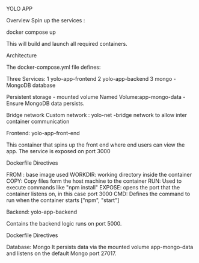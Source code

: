 YOLO APP 

 Overview
 Spin up the services :

 docker compose up

 This will build and launch all required containers.

 Architecture

 The docker-compose.yml file defines:

Three Services:
 1 yolo-app-frontend
 2 yolo-app-backend
 3 mongo - MongoDB database

Persistent storage - mounted volume
Named Volume:app-mongo-data -Ensure MongoDB data persists.

Bridge network
Custom network : yolo-net -bridge network to allow inter container communication


Frontend: yolo-app-front-end 

This  container that spins up the front end where end users can view the app. 
The service is exposed on port 3000

Dockerfile Directives 

FROM : base image used
WORKDIR: working directory inside the container
COPY: Copy files form the host machine to the container
RUN: Used to execute commands like "npm install"
EXPOSE: opens the port that the container listens on, in this case port 3000
CMD: Defines the command to run when the container starts ["npm", "start"]


Backend: yolo-app-backend

Contains the backend logic
runs on port 5000. 

Dockerfile Directives 

Database: Mongo
It persists data via the mounted volume app-mongo-data and listens on the default Mongo port 27017.
